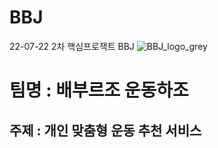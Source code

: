 # BBJ
22-07-22 2차 핵심프로잭트 BBJ
![BBJ_logo_grey](https://user-images.githubusercontent.com/106124656/183573913-ec9fe4a3-497a-4a1d-b3e8-8bd94d1d027b.png)
# 팀명 : 배부르조 운동하조
## 주제 : 개인 맞춤형 운동 추천 서비스

